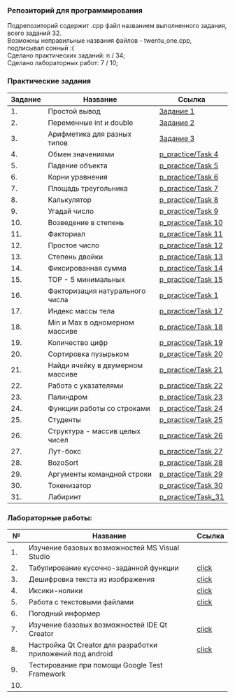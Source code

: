 ### Репозиторий для программирования
Подрепозиторий содержит .cpp файл названием выполненного задания, всего заданий 32.<br>
Возможны неправильные названия файлов - twentu_one.cpp, подписывал сонный :(
<br>Сделано практических заданий: n / 34; <br>
Сделано лабораторных работ: 7 / 10; <br>
### Практические задания
|Задание|Название|Ссылка|
|-------|--------|------|
|1. |Простой вывод|[Задание 1](https://github.com/zalatoff/programming/tree/master/p_practice/Task%201)|
|2. |Переменные int и double|[Задание 2](https://github.com/zalatoff/programming/tree/master/p_practice/Task%202)|
|3. |Арифметика для разных типов|[Задание 3](https://github.com/zalatoff/programming/tree/master/p_practice/Task%203)|
|4. |Обмен значениями|[p_practice/Task 4](https://github.com/zalatoff/programming/tree/master/p_practice/Task%204)|
|5. |Падение объекта|[p_practice/Task 5](https://github.com/zalatoff/programming/tree/master/p_practice/Task%205)|
|6. |Корни уравнения|[p_practice/Task 6](https://github.com/zalatoff/programming/tree/master/p_practice/Task%206)|
|7. |Площадь треугольника|[p_practice/Task 7](https://github.com/zalatoff/programming/tree/master/p_practice/Task%207)|
|8. |Калькулятор|[p_practice/Task 8](https://github.com/zalatoff/programming/tree/master/p_practice/Task%208)|
|9. |Угадай число|[p_practice/Task 9](https://github.com/zalatoff/programming/tree/master/p_practice/Task%209)|
|10. |Возведение в степень|[p_practice/Task 10](https://github.com/zalatoff/programming/tree/master/p_practice/Task%2010)|
|11. |Факториал|[p_practice/Task 11](https://github.com/zalatoff/programming/tree/master/p_practice/Task%2011)|
|12. |Простое число|[p_practice/Task 12](https://github.com/zalatoff/programming/tree/master/p_practice/Task%2012)|
|13. |Степень двойки|[p_practice/Task 13](https://github.com/zalatoff/programming/tree/master/p_practice/Task%2013)|
|14. |Фиксированная сумма|[p_practice/Task 14](https://github.com/zalatoff/programming/tree/master/p_practice/Task%2014)|
|15. |TOP - 5 минимальных|[p_practice/Task 15](https://github.com/zalatoff/programming/tree/master/p_practice/Task%2015)|
|16. |Факторизация натурального числа|[p_practice/Task 1](https://github.com/zalatoff/programming/tree/master/p_practice/Task%2016)|
|17. |Индекс массы тела|[p_practice/Task 17](https://github.com/zalatoff/programming/tree/master/p_practice/Task%2017)|
|18. |Min и Max в одномерном массиве|[p_practice/Task 18](https://github.com/zalatoff/programming/tree/master/p_practice/Task%2018)|
|19. |Количество цифр|[p_practice/Task 19](https://github.com/zalatoff/programming/tree/master/p_practice/Task%2019)|
|20. |Сортировка пузырьком|[p_practice/Task 20](https://github.com/zalatoff/programming/tree/master/p_practice/Task%2020)|
|21. |Найди ячейку в двумерном массиве|[p_practice/Task 21](https://github.com/zalatoff/programming/tree/master/p_practice/Task%2021)|
|22. |Работа с указателями|[p_practice/Task 22](https://github.com/zalatoff/programming/tree/master/p_practice/Task%2022)|
|23. |Палиндром|[p_practice/Task 23](https://github.com/zalatoff/programming/tree/master/p_practice/Task%2023)|
|24. |Функции работы со строками|[p_practice/Task 24](https://github.com/zalatoff/programming/tree/master/p_practice/Task%2024)|
|25. |Студенты|[p_practice/Task 25](https://github.com/zalatoff/programming/tree/master/p_practice/Task%2025)|
|26. |Структура - массив целых чисел|[p_practice/Task 26](https://github.com/zalatoff/programming/tree/master/p_practice/Task%2026)|
|27. |Лут-бокс|[p_practice/Task 27](https://github.com/zalatoff/programming/tree/master/p_practice/Task%2027)|
|28. |BozoSort|[p_practice/Task 28](https://github.com/zalatoff/programming/tree/master/p_practice/Task%2028)|
|29. |Аргументы командной строки|[p_practice/Task 29](https://github.com/zalatoff/programming/tree/master/p_practice/Task%2029)|
|30.|Токенизатор|[p_practice/Task 30](https://github.com/zalatoff/programming/tree/master/p_practice/Task%2030)|
|31.|Лабиринт|[p_practice/Task_31](https://github.com/zalatoff/programming/tree/master/p_practice/task_31)|

### Лабораторные работы: <br>
|№ |Название|Ссылка|
|-------|--------|------|
|1. |Изучение базовых возможностей MS Visual Studio||
|2. |Табулирование кусочно-заданной функции|[click](https://github.com/kickStranger/programming/blob/master/labs/Лабораторная%20работа%20№2.md)|
|3. |Дешифровка текста из изображения|[click](https://github.com/kickStranger/programming/blob/master/labs/Лабораторная%20работа%20№3.md)|
|4. |Иксики-нолики|[click](https://github.com/kickStranger/programming/blob/master/labs/Лабораторная%20работа%20№4.md)|
|5. |Работа с текстовыми файлами|[click](https://github.com/kickStranger/programming/blob/master/labs/Лабораторная%20работа%20№5.md)|
|6. |Погодный информер||
|7. |Изучение базовых возможностей IDE Qt Creator|[click](https://github.com/kickStranger/programming/blob/master/labs/Лабораторная%20работа%20№7.md)|
|8. |Настройка Qt Creator для разработки приложений под android|[click](https://github.com/kickStranger/programming/blob/master/labs/Лабораторная%20работа%20№8.md)|
|9. |Тестирование при помощи Google Test Framework||
|10. |||
